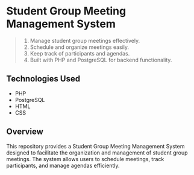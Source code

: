 # Student Group Meeting Management System
> 1. Manage student group meetings effectively.  
> 2. Schedule and organize meetings easily.  
> 3. Keep track of participants and agendas.  
> 4. Built with PHP and PostgreSQL for backend functionality.  

## Technologies Used
- PHP  
- PostgreSQL  
- HTML  
- CSS  

## Overview
This repository provides a Student Group Meeting Management System designed to facilitate the organization and management of student group meetings. The system allows users to schedule meetings, track participants, and manage agendas efficiently.


